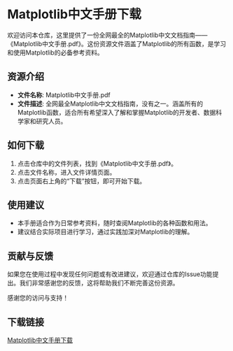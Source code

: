 # Matplotlib中文手册下载

欢迎访问本仓库，这里提供了一份全网最全的Matplotlib中文文档指南——《Matplotlib中文手册.pdf》。这份资源文件涵盖了Matplotlib的所有函数，是学习和使用Matplotlib的必备参考资料。

## 资源介绍

- **文件名称**: Matplotlib中文手册.pdf
- **文件描述**: 全网最全Matplotlib中文文档指南，没有之一。涵盖所有的Matplotlib函数，适合所有希望深入了解和掌握Matplotlib的开发者、数据科学家和研究人员。

## 如何下载

1. 点击仓库中的文件列表，找到《Matplotlib中文手册.pdf》。
2. 点击文件名称，进入文件详情页面。
3. 点击页面右上角的“下载”按钮，即可开始下载。

## 使用建议

- 本手册适合作为日常参考资料，随时查阅Matplotlib的各种函数和用法。
- 建议结合实际项目进行学习，通过实践加深对Matplotlib的理解。

## 贡献与反馈

如果您在使用过程中发现任何问题或有改进建议，欢迎通过仓库的Issue功能提出。我们非常感谢您的反馈，这将帮助我们不断完善这份资源。

感谢您的访问与支持！

## 下载链接

[Matplotlib中文手册下载](https://pan.quark.cn/s/a6ec875de2eb)